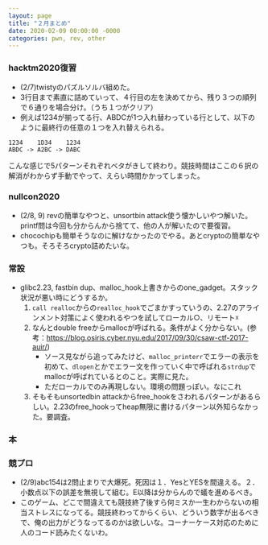 ```yaml
---
layout: page
title: "２月まとめ"
date: 2020-02-09 00:00:00 -0000
categories: pwn, rev, other 
---
```



### hacktm2020復習
- (2/7)twistyのパズルソルバ組めた。
- 3行目まで素直に詰めていって、４行目の左を決めてから、残り３つの順列で６通りを場合分け。（うち１つがクリア）
- 例えば1234が揃ってる行、ABDCが1つ入れ替わっている行として、以下のように最終行の任意の１つを入れ替えられる。
```
1234    1D34    1234
ABDC -> A2BC -> DABC
```
こんな感じで5パターンそれぞれベタがきして終わり。競技時間はここの６択の解消がわからず手動でやって、えらい時間かかってしまった。

### nullcon2020
- (2/8, 9) revの簡単なやつと、unsortbin attack使う懐かしいやつ解いた。printf問は今回も分からんから捨てて、他の人が解いたので要復習。
- chocochipも簡単そうなのに解けなかったのでやる。あとcryptoの簡単なやつも。そろそろcrypto詰めたいな。

### 常設
- glibc2.23, fastbin dup、malloc_hook上書きからのone_gadget。スタック状況が悪い時にどうするか。
    1. `call realloc`からの`realloc_hook`でごまかすっていうの、2.27のアラインメント対策によく使われるやつを試してローカル○、リモート☓
    2. なんとdouble freeからmallocが呼ばれる。条件がよく分からない。(参考：https://blog.osiris.cyber.nyu.edu/2017/09/30/csaw-ctf-2017-auir/)
        - ソース見ながら追ってみたけど、`malloc_printerr`でエラーの表示を初めて、`dlopen`とかでエラー文を作っていく中で呼ばれる`strdup`でmallocが呼ばれているとのこと。実際に見た。
        - ただローカルでのみ再現しない。環境の問題っぽい。なにこれ
    3. そもそもunsortedbin attackからfree_hookをさわれるパターンがあるらしい。2.23のfree_hookってheap無限に書けるパターン以外知らなかった。要調査。

### 本

### 競プロ
- (2/9)abc154は2問止まりで大爆死。死因は１．YesとYESを間違える。２．小数点以下の誤差を無視して組む。E以降は分からんので蟻を進めるべき。
- このゲーム、どこで間違えても競技終了後すら何ミスか一生わからないの相当ストレスになってる。競技終わってからくらい、どういう数字が出るべきで、俺の出力がどうなってるのかは欲しいな。コーナーケース対応のために人のコード読みたくないわ。
